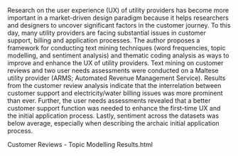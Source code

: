 Research on the user experience (UX) of utility providers has become more important in a market-driven design paradigm because it helps researchers and designers to uncover significant factors in the customer journey. To this day, many utility providers are facing substantial issues in customer support, billing and application processes. The author proposes a framework for conducting text mining techniques (word frequencies, topic modelling, and sentiment analysis) and thematic coding analysis as ways to improve and enhance the UX of utility providers. Text mining on customer reviews and two user needs assessments were conducted on a Maltese utility provider (ARMS; Automated Revenue Management Service). Results from the customer review analysis indicate that the interrelation between customer support and electricity/water billing issues was more prominent than ever. Further, the user needs assessments revealed that a better customer support function was needed to enhance the first-time UX and the initial application process. Lastly, sentiment across the datasets was below average, especially when describing the archaic initial application process. 

Customer Reviews - Topic Modelling Results.html
